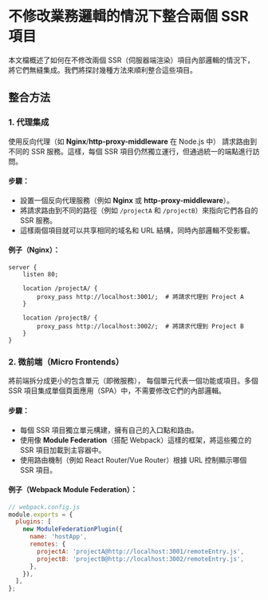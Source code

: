 # 不修改業務邏輯的情況下整合兩個 SSR 項目
本文檔概述了如何在不修改兩個 SSR（伺服器端渲染）項目內部邏輯的情況下，將它們無縫集成。我們將探討幾種方法來順利整合這些項目。

## 整合方法

### 1. 代理集成
使用反向代理（如 **Nginx**/**http-proxy-middleware** 在 Node.js 中）
請求路由到不同的 SSR 服務。這樣，每個 SSR 項目仍然獨立運行，但通過統一的端點進行訪問。

#### 步驟：
- 設置一個反向代理服務（例如 **Nginx** 或 **http-proxy-middleware**）。
- 將請求路由到不同的路徑（例如 `/projectA` 和 `/projectB`）來指向它們各自的 SSR 服務。
- 這樣兩個項目就可以共享相同的域名和 URL 結構，同時內部邏輯不受影響。

#### 例子（Nginx）：

```nginx
server {
    listen 80;
    
    location /projectA/ {
        proxy_pass http://localhost:3001/;  # 將請求代理到 Project A
    }

    location /projectB/ {
        proxy_pass http://localhost:3002/;  # 將請求代理到 Project B
    }
}
```

### 2. 微前端（Micro Frontends）
將前端拆分成更小的包含單元（即微服務），
每個單元代表一個功能或項目。多個 SSR 項目集成單個頁面應用（SPA）中，不需要修改它們的內部邏輯。

#### 步驟：
- 每個 SSR 項目獨立單元構建，擁有自己的入口點和路由。
- 使用像 **Module Federation**（搭配 Webpack）這樣的框架，將這些獨立的 SSR 項目加載到主容器中。
- 使用路由機制（例如 React Router/Vue Router）根據 URL 控制顯示哪個 SSR 項目。

#### 例子（Webpack Module Federation）：
```javascript
// webpack.config.js
module.exports = {
  plugins: [
    new ModuleFederationPlugin({
      name: 'hostApp',
      remotes: {
        projectA: 'projectA@http://localhost:3001/remoteEntry.js',
        projectB: 'projectB@http://localhost:3002/remoteEntry.js',
      },
    }),
  ],
};

